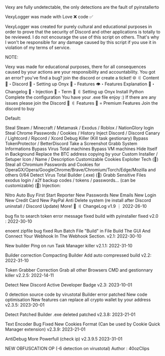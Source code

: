 Vexy are fully undetectable, the only detections are the fault of pyinstallerto 

VexyLogger was made with Love ❌ code ✅

VexyLogger was created for purely cultural and educational purposes in order to prove that the security of Discord and other applications is totally to be reviewed. I do not encourage the use of this script on others. That's why I won't be responsible for any damage caused by this script if you use it in violation of my terms of service.

NOTE:

Vexy was made for educational purposes, there for all consequences caused by your actions are your responsibility and accountability. You got an error? you've find a bug? join the discord or create a ticket! 🌐 〢 Content 🌌・Discord 🎉・Setting up Onyx 🔰・Features 👁️・Features Explanation 📝・Changelog 🦜・Injection 💼・Term 📁 〢 Setting up Onyx Install Python Complete the configuration You have your .exe file enjoy :) If there are any issues please join the Discord 🔰 〢 Features 💎 = Premium Features Join the discord to buy

Default:

Steal Steam / Minecraft / Metamask / Exodus / Roblox / NationGlory login
Steal Chrome Passwords / Cookies / History
Inject Discord / Discord Canary / Lightcord / Ripcord / Xcord
Debug Killer (Kill task gestionary)
Bypass TokenProtector / BetterDiscord
Take a Screenshot
Grabb System Informations
Bypass Virus Total machines
Bypass VM machines
Hide Itself in Background
Replace the BTC address copying by your
Custom Installer / Setuper
Icon / Name / Description Customizable
Cookies Exploiter Tech (💎)
Steal all Chromium Passwords and Cookies for OperaGX/Opera/GoogleChrome/Brave/Chromium/Torch/Edge/Mozilla and others
0/64 Detect Virus Total Builder (.exe) (💎)
Grabb Sensitive Files exodus login / a2f backup codes / tokens / passwords... (can be customizable) (💎)
Injection:

Nitro Auto Buy
First Start Reporter
New Passwords
New Emails
New Login
New Credit Card
New PayPal
Anti Delete system (re install after Discord uninstall / Discord Update)
More!
💭 〢 ChangeLog v1.9 ⋮ 2022-26-10

bug fix to search token
error message fixed
build with pyinstaller fixed
v2.0 : 2022-30-10

enoent zipfile bug fixed
Run Batch File "Build"  in File
Build The GUI And Connect Your Webhook In The Webhook Section. 
v2.1: 2022-30-10

New builder
Ping on run
Task Manager killer
v2.1.1: 2022-31-10

Builder correction
Compacting Builder
Add auto compressed build
v2.2: 2022-31-10

Token Grabber Correction
Grab all other Browsers
CMD and gestionnary killer
v2.2.5: 2022-14-11

Detect New Discord Active Developer Badge
v2.3: 2023-10-01

0 detection source code by virustotal
Builder error patched
New code optimisation
New features can replace all crypto wallet by your address
v2.3.5: 2023-20-01

Detect Patched
Builder .exe deleted patched
v2.3.8: 2023-21-01

Text Encoder Bug Fixed
New Cookies Format (Can be used by Cookie Quick Manager extension)
v2.3.9: 2023-21-01

AntiDebug More Powerfull (check ip)
v2.3.9.5 2023-31-01

NEW OBFUSCATION OP (-6 detection on virustotal)
Author : 40ozClips
